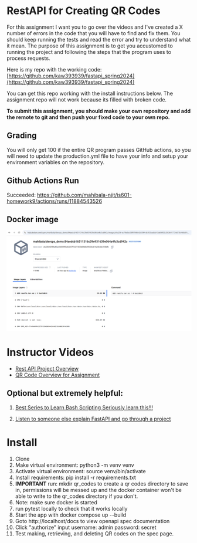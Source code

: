 # RestAPI for Creating QR Codes

For this assignment I want you to go over the videos and I've created a X number of errors in the code that you will have to find and fix them.  You should keep running the tests and read the error and try to understand what it mean.  The purpose of this assignment is to get you accustomed to running the project and following the steps that the program uses to process requests.

Here is my repo with the working code: [https://github.com/kaw393939/fastapi_spring2024](https://github.com/kaw393939/fastapi_spring2024)

You can get this repo working with the install instructions below.  The assignment repo will not work because its filled with broken code.

**To submit this assignment, you should make your own repository and add the remote to git and then push your fixed code to your own repo.** 

## Grading

You will only get 100 if the entire QR program passes GitHub actions, so you will need to update the production.yml file to have your info and setup your environment variables on the repository.

## Github Actions Run

Succeeded: https://github.com/mahibala-njit/is601-homework9/actions/runs/11884543526

## Docker image

![alt text](image.png)

# Instructor Videos
* [Rest API Project Overview](https://youtu.be/xEcBKSSXxhQ)
* [QR Code Overview for Assignment](https://youtu.be/E6b9VkQpQ-U)


## Optional but extremely helpful:

1. [Best Series to Learn Bash Scripting Seriously learn this!!!](https://www.youtube.com/playlist?list=PLIhvC56v63IKioClkSNDjW7iz-6TFvLwS)

2.  [Listen to someone else explain FastAPI and go through a project](https://www.youtube.com/watch?v=cbASjoZZGIw)

# Install
1. Clone
2. Make virtual environment:  python3 -m venv venv
3. Activate virtual environment: source venv/bin/activate
4. Install requirements: pip install -r requirements.txt
5. **IMPORTANT** run: mkdir qr_codes to create a qr codes directory to save in, permissions will be messed up and the docker container won't be able to write to the qr_codes directory if you don't.
6. Note: make sure docker is started
7. run pytest locally to check that it works locally
8. Start the app with docker compose up --build
9. Goto http://localhost/docs to view openapi spec documentation
10. Click "authorize" input username: admin password: secret
11. Test making,  retrieving, and deleting QR codes on the spec page.
